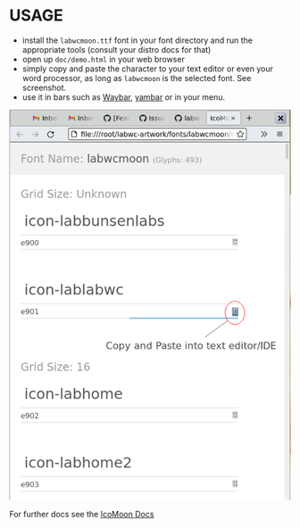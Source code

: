 # USAGE

- install the `labwcmoon.ttf` font in your font directory and run the appropriate tools (consult your distro docs for that)
- open up `doc/demo.html` in your web browser
- simply copy and paste the character to your text editor or even your word processor, as long as `labwcmoon` is the selected font. See screenshot.
- use it in bars such as [Waybar](https://github.com/Alexays/Waybar), [yambar](https://codeberg.org/dnkl/yambar) or in your menu.

![labwcmoon demo](lwc-font-usage.png)

For further docs see the [IcoMoon Docs](https://icomoon.io/#docs)
